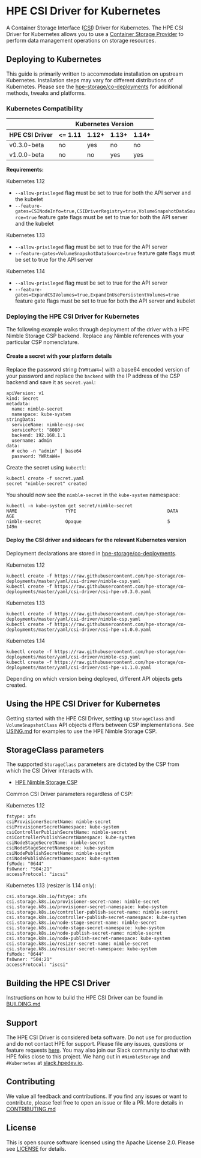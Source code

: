 # HPE CSI Driver for Kubernetes
A Container Storage Interface ([CSI](https://github.com/container-storage-interface/spec)) Driver for Kubernetes. The HPE CSI Driver for Kubernetes allows you to use a [Container Storage Provider](https://github.com/hpe-storage/container-storage-provider) to perform data management operations on storage resources.

## Deploying to Kubernetes
This guide is primarily written to accommodate installation on upstream Kubernetes. Installation steps may vary for different distributions of Kubernetes. Please see the [hpe-storage/co-deployments](https://github.com/hpe-storage/co-deployments) for additional methods, tweaks and platforms.

### Kubernetes Compatibility

<table>
  <thead>
    <tr>
      <th></th>
      <th colspan=4>Kubernetes Version</th>
    </tr>
    <tr>
      <th>HPE CSI Driver</th>
      <th><= 1.11</th>
      <th>1.12+</th>
      <th>1.13+</th>
      <th>1.14+</th>
    </tr>
  </thead>
  <tbody>
    <tr>
      <td>v0.3.0-beta</td>
      <td>no</td>
      <td>yes</td>
      <td>no</td>
      <td>no</td>
    </tr>
    <tr>
      <td>v1.0.0-beta</td>
      <td>no</td>
      <td>no</td>
      <td>yes</td>
      <td>yes</td>
    </tr>
  </tbody>
</table>

**Requirements:**

Kubernetes 1.12
 * `--allow-privileged` flag must be set to true for both the API server and the kubelet
 * `--feature-gates=CSINodeInfo=true,CSIDriverRegistry=true,VolumeSnapshotDataSource=true` feature gate flags must be set to true for both the API server and the kubelet
 
Kubernetes 1.13
 * `--allow-privileged` flag must be set to true for the API server
 * `--feature-gates=VolumeSnapshotDataSource=true` feature gate flags must be set to true for the API server
 
Kubernetes 1.14
 * `--allow-privileged` flag must be set to true for the API server
 * `--feature-gates=ExpandCSIVolumes=true,ExpandInUsePersistentVolumes=true` feature gate flags must be set to true for both the API server and kubelet

### Deploying the HPE CSI Driver for Kubernetes
The following example walks through deployment of the driver with a HPE Nimble Storage CSP backend. Replace any Nimble references with your particular CSP nomenclature.

#### Create a secret with your platform details
Replace the password string (`YWRtaW4=`) with a base64 encoded version of your password and replace the `backend` with the IP address of the CSP backend and save it as `secret.yaml`:

```
apiVersion: v1
kind: Secret
metadata:
  name: nimble-secret
  namespace: kube-system
stringData:
  serviceName: nimble-csp-svc
  servicePort: "8080"
  backend: 192.168.1.1
  username: admin
data:
  # echo -n "admin" | base64
  password: YWRtaW4=
```

Create the secret using `kubectl`:
```
kubectl create -f secret.yaml
secret "nimble-secret" created
```

You should now see the `nimble-secret` in the `kube-system` namespace:
```
kubectl -n kube-system get secret/nimble-secret
NAME                  TYPE                                  DATA      AGE
nimble-secret         Opaque                                5         149m
```

#### Deploy the CSI driver and sidecars for the relevant Kubernetes version
Deployment declarations are stored in [hpe-storage/co-deployments](https://github.com/hpe-storage/co-deployments).

Kubernetes 1.12
```
kubectl create -f https://raw.githubusercontent.com/hpe-storage/co-deployments/master/yaml/csi-driver/nimble-csp.yaml
kubectl create -f https://raw.githubusercontent.com/hpe-storage/co-deployments/master/yaml/csi-driver/csi-hpe-v0.3.0.yaml
```

Kubernetes 1.13
```
kubectl create -f https://raw.githubusercontent.com/hpe-storage/co-deployments/master/yaml/csi-driver/nimble-csp.yaml
kubectl create -f https://raw.githubusercontent.com/hpe-storage/co-deployments/master/yaml/csi-driver/csi-hpe-v1.0.0.yaml
```

Kubernetes 1.14
```
kubectl create -f https://raw.githubusercontent.com/hpe-storage/co-deployments/master/yaml/csi-driver/nimble-csp.yaml
kubectl create -f https://raw.githubusercontent.com/hpe-storage/co-deployments/master/yaml/csi-driver/csi-hpe-v1.1.0.yaml
```

Depending on which version being deployed, different API objects gets created.

## Using the HPE CSI Driver for Kubernetes
Getting started with the HPE CSI Driver, setting up `StorageClass` and `VolumeSnapshotClass` API objects differs between CSP implementations. See [USING.md](USING.md) for examples to use the HPE Nimble Storage CSP.

## StorageClass parameters
The supported `StorageClass` parameters are dictated by the CSP from which the CSI Driver interacts with.
* [HPE Nimble Storage CSP](examples/kubernetes/hpe-nimble-storage/README.md)

Common CSI Driver parameters regardless of CSP:

Kubernetes 1.12
```
fstype: xfs
csiProvisionerSecretName: nimble-secret
csiProvisionerSecretNamespace: kube-system
csiControllerPublishSecretName: nimble-secret
csiControllerPublishSecretNamespace: kube-system
csiNodeStageSecretName: nimble-secret
csiNodeStageSecretNamespace: kube-system
csiNodePublishSecretName: nimble-secret
csiNodePublishSecretNamespace: kube-system
fsMode: "0644"
fsOwner: "504:21"
accessProtocol: "iscsi"
```

Kubernetes 1.13 (resizer is 1.14 only):
```
csi.storage.k8s.io/fstype: xfs
csi.storage.k8s.io/provisioner-secret-name: nimble-secret
csi.storage.k8s.io/provisioner-secret-namespace: kube-system
csi.storage.k8s.io/controller-publish-secret-name: nimble-secret
csi.storage.k8s.io/controller-publish-secret-namespace: kube-system
csi.storage.k8s.io/node-stage-secret-name: nimble-secret
csi.storage.k8s.io/node-stage-secret-namespace: kube-system
csi.storage.k8s.io/node-publish-secret-name: nimble-secret
csi.storage.k8s.io/node-publish-secret-namespace: kube-system
csi.storage.k8s.io/resizer-secret-name: nimble-secret
csi.storage.k8s.io/resizer-secret-namespace: kube-system
fsMode: "0644"
fsOwner: "504:21"
accessProtocol: "iscsi"
```
## Building the HPE CSI Driver
Instructions on how to build the HPE CSI Driver can be found in [BUILDING.md](BUILDING.md)

## Support
The HPE CSI Driver is considered beta software. Do not use for production and do not contact HPE for support. Please file any issues, questions or feature requests [here](https://github.com/hpe-storage/csi-driver/issues). You may also join our Slack community to chat with HPE folks close to this project. We hang out in `#NimbleStorage` and `#Kubernetes` at [slack.hpedev.io](https://slack.hpedev.io/).

## Contributing
We value all feedback and contributions. If you find any issues or want to contribute, please feel free to open an issue or file a PR. More details in [CONTRIBUTING.md](CONTRIBUTING.md)

## License
This is open source software licensed using the Apache License 2.0. Please see [LICENSE](LICENSE) for details.
